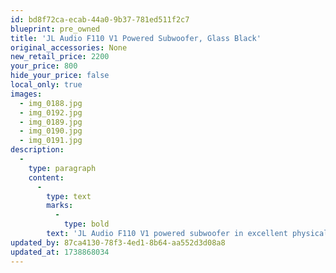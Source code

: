 ```yaml
---
id: bd8f72ca-ecab-44a0-9b37-781ed511f2c7
blueprint: pre_owned
title: 'JL Audio F110 V1 Powered Subwoofer, Glass Black'
original_accessories: None
new_retail_price: 2200
your_price: 800
hide_your_price: false
local_only: true
images:
  - img_0188.jpg
  - img_0192.jpg
  - img_0189.jpg
  - img_0190.jpg
  - img_0191.jpg
description:
  -
    type: paragraph
    content:
      -
        type: text
        marks:
          -
            type: bold
        text: 'JL Audio F110 V1 powered subwoofer in excellent physical/functional condition. Unit sold as new for $2,200.00 - gloss black finish. '
updated_by: 87ca4130-78f3-4ed1-8b64-aa552d3d08a8
updated_at: 1738868034
---
```

